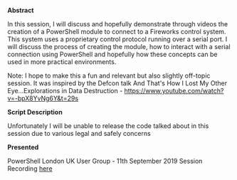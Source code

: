 **Abstract**

In this session, I will discuss and hopefully demonstrate through videos the creation of a PowerShell module to connect to a Fireworks control system. This system uses a proprietary control protocol running over a serial port. I will discuss the process of creating the module, how to interact with a serial connection using PowerShell and hopefully how these concepts can be used in more practical environments.

Note: I hope to make this a fun and relevant but also slightly off-topic session. It was inspired by the Defcon talk And That's How I Lost My Other Eye...Explorations in Data Destruction - https://www.youtube.com/watch?v=-bpX8YvNg6Y&t=29s

**Script Description**

Unfortunately I will be unable to release the code talked about in this session due to various legal and safely concerns

**Presented**

PowerShell London UK User Group - 11th September 2019 Session Recording [here](https://www.youtube.com/watch?v=nWwbBb6-49A)
